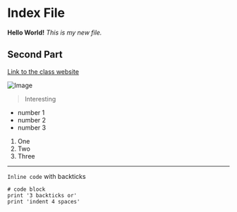 # Index File
**Hello World!**
*This is my new file.*

## Second Part
[Link to the class website](https://sites.google.com/eng.ucsd.edu/cse-15l-spring-2022/home?authuser=0)

![Image](http://url/a.png)

> Interesting

* number 1
* number 2
* number 3
1. One
2. Two
3. Three
---
`Inline code` with backticks
```
# code block
print '3 backticks or'
print 'indent 4 spaces'
```
